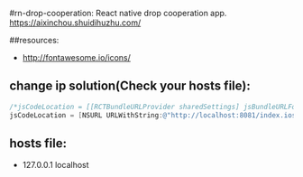 #rn-drop-cooperation:
React native drop cooperation app. https://aixinchou.shuidihuzhu.com/

##resources:
+ http://fontawesome.io/icons/

## change ip solution(Check your hosts file):
```objective-c
/*jsCodeLocation = [[RCTBundleURLProvider sharedSettings] jsBundleURLForBundleRoot:@"index.ios" fallbackResource:nil];*/
jsCodeLocation = [NSURL URLWithString:@"http://localhost:8081/index.ios.bundle?platform=ios&dev=true"];
```
## hosts file:
+ 127.0.0.1 localhost
